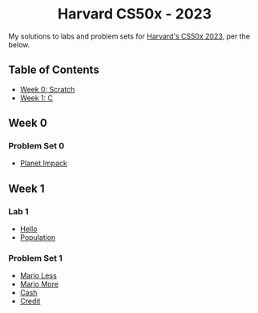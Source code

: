 <h1 align="center">
  Harvard CS50x - 2023
</h1>


My solutions to labs and problem sets for [Harvard's CS50x 2023](https://cs50.harvard.edu/x/2023/), per the below.

## Table of Contents

- [Week 0: Scratch](#week-0)
- [Week 1: C](#week-1)



## Week 0

### Problem Set 0

* [Planet Impack](week0/pset0/Planet-Impact.sb3)

## Week 1

### Lab 1

* [Hello](week1/lab1/hello.c)
* [Population](week1/lab1/population.c)

### Problem Set 1

* [Mario Less](week1/pset1/mario-less.c)
* [Mario More](week1/pset1/mario-more.c)
* [Cash](week1/pset1/cash.c)
* [Credit](week1/pset1/credit.c)

